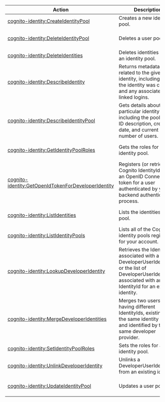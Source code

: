 | Action | Description | Resource | Condition |
| --- | --- | --- | --- |
| [cognito-identity:CreateIdentityPool](http://docs.aws.amazon.com/cognitoidentity/latest/APIReference/API_CreateIdentityPool.html) | Creates a new identity pool. | * | - |
| [cognito-identity:DeleteIdentityPool](http://docs.aws.amazon.com/cognitoidentity/latest/APIReference/API_DeleteIdentityPool.html) | Deletes a user pool. | arn:aws:cognito-sync:$region:$account:identitypool/$identity-pool-id | - |
| [cognito-identity:DeleteIdentities](http://docs.aws.amazon.com/cognitoidentity/latest/APIReference/API_DeleteIdentities.html) | Deletes identities from an identity pool. | * | - |
| [cognito-identity:DescribeIdentity](http://docs.aws.amazon.com/cognitoidentity/latest/APIReference/API_DescribeIdentity.html) | Returns metadata related to the given identity, including when the identity was created and any associated linked logins. | * | - |
| [cognito-identity:DescribeIdentityPool](http://docs.aws.amazon.com/cognitoidentity/latest/APIReference/API_DescribeIdentityPool.html) | Gets details about a particular identity pool, including the pool name, ID description, creation date, and current number of users. | arn:aws:cognito-sync:$region:$account:identitypool/$identity-pool-id | - |
| [cognito-identity:GetIdentityPoolRoles](http://docs.aws.amazon.com/cognitoidentity/latest/APIReference/API_GetIdentityPoolRoles.html) | Gets the roles for an identity pool. | arn:aws:cognito-sync:$region:$account:identitypool/$identity-pool-id | - |
| [cognito-identity:GetOpenIdTokenForDeveloperIdentity](http://docs.aws.amazon.com/cognitoidentity/latest/APIReference/API_GetOpenIdTokenForDeveloperIdentity.html) | Registers (or retrieves) a Cognito IdentityId and an OpenID Connect token for a user authenticated by your backend authentication process. | arn:aws:cognito-sync:$region:$account:identitypool/$identity-pool-id | - |
| [cognito-identity:ListIdentities](http://docs.aws.amazon.com/cognitoidentity/latest/APIReference/API_ListIdentities.html) | Lists the identities in a pool. | arn:aws:cognito-sync:$region:$account:identitypool/$identity-pool-id | - |
| [cognito-identity:ListIdentityPools](http://docs.aws.amazon.com/cognitoidentity/latest/APIReference/API_ListIdentityPools.html) | Lists all of the Cognito identity pools registered for your account. | * | - |
| [cognito-identity:LookupDeveloperIdentity](http://docs.aws.amazon.com/cognitoidentity/latest/APIReference/API_LookupDeveloperIdentity.html) | Retrieves the IdentityID associated with a DeveloperUserIdentifier or the list of DeveloperUserIdentifiers associated with an IdentityId for an existing identity. | arn:aws:cognito-sync:$region:$account:identitypool/$identity-pool-id | - |
| [cognito-identity:MergeDeveloperIdentities](http://docs.aws.amazon.com/cognitoidentity/latest/APIReference/API_MergeDeveloperIdentities.html) | Merges two users having different IdentityIds, existing in the same identity pool, and identified by the same developer provider. | arn:aws:cognito-sync:$region:$account:identitypool/$identity-pool-id | - |
| [cognito-identity:SetIdentityPoolRoles](http://docs.aws.amazon.com/cognitoidentity/latest/APIReference/API_SetIdentityPoolRoles.html) | Sets the roles for an identity pool. | * | - |
| [cognito-identity:UnlinkDeveloperIdentity](http://docs.aws.amazon.com/cognitoidentity/latest/APIReference/API_UnlinkDeveloperIdentity.html) | Unlinks a DeveloperUserIdentifier from an existing identity. | arn:aws:cognito-sync:$region:$account:identitypool/$identity-pool-id | - |
| [cognito-identity:UpdateIdentityPool](http://docs.aws.amazon.com/cognitoidentity/latest/APIReference/API_UpdateIdentityPool.html) | Updates a user pool. | arn:aws:cognito-sync:$region:$account:identitypool/$identity-pool-id | - |

